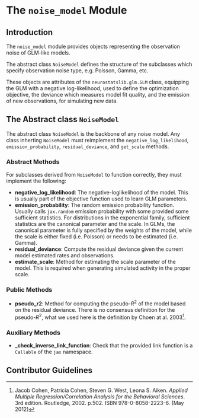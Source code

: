 # The `noise_model` Module

## Introduction

The `noise_model` module provides objects representing the observation noise of GLM-like models. 

The abstract class `NoiseModel` defines the structure of the subclasses which specify observation noise type, e.g. Poisson, Gamma, etc.

These objects are attributes of the `neurostatslib.glm.GLM` class, equipping the GLM with a negative log-likelihood, used to define the optimization objective, the deviance which measures model fit quality, and the emission of new observations, for simulating new data.


## The Abstract class `NoiseModel`

The abstract class `NoiseModel` is the backbone of any noise model. Any class inherting `NoiseModel` must reimplement the `negative_log_likelihood`, `emission_probability`, `residual_deviance`, and `get_scale` methods.

### Abstract Methods

For subclasses derived from `NoiseModel` to function correctly, they must implement the following:

- **negative_log_likelihood**: The negative-loglikelihood of the model. This is usually part of the objective function used to learn GLM parameters.
- **emission_probability**: The random emission probability function. Usually calls `jax.random` emission probability with some provided some sufficient statistics. For distributions in the exponential family, sufficient statistics are the canonical parameter and the scale. In GLMs, the canonical parameter is fully specified by the weights of the model, while the scale is either fixed (i.e. Poisson) or needs to be estimated (i.e. Gamma).
- **residual_deviance**: Compute the residual deviance given the current model estimated rates and observations.
- **estimate_scale**: Method for estimating the scale parameter of the model. This is required when generating simulated activity in the proper scale.

### Public Methods

- **pseudo_r2**: Method for computing the pseudo-$R^2$ of the model based on the residual deviance. There is no consensus definition for the pseudo-$R^2$, what we used here is the definition by Choen at al. 2003[^1]. 


### Auxiliary Methods

- **_check_inverse_link_function**: Check that the provided link function is a `Callable` of the `jax` namespace.

## Contributor Guidelines


[^1]:
    Jacob Cohen, Patricia Cohen, Steven G. West, Leona S. Aiken. 
    *Applied Multiple Regression/Correlation Analysis for the Behavioral Sciences*. 
    3rd edition. Routledge, 2002. p.502. ISBN 978-0-8058-2223-6. (May 2012)
